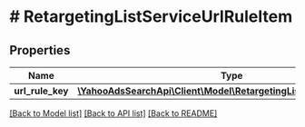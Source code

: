 # # RetargetingListServiceUrlRuleItem

## Properties

Name | Type | Description | Notes
------------ | ------------- | ------------- | -------------
**url_rule_key** | [**\YahooAdsSearchApi\Client\Model\RetargetingListServiceUrlRuleKey**](RetargetingListServiceUrlRuleKey.md) |  | [optional] 

[[Back to Model list]](../../README.md#documentation-for-models) [[Back to API list]](../../README.md#documentation-for-api-endpoints) [[Back to README]](../../README.md)


